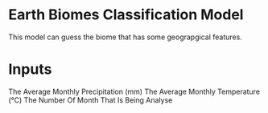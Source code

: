 # Earth Biomes Classification Model
This model can guess the biome that has some geograpgical features.

# Inputs
The Average Monthly Precipitation (mm)
The Average Monthly Temperature (°C)
The Number Of Month That Is Being Analyse
